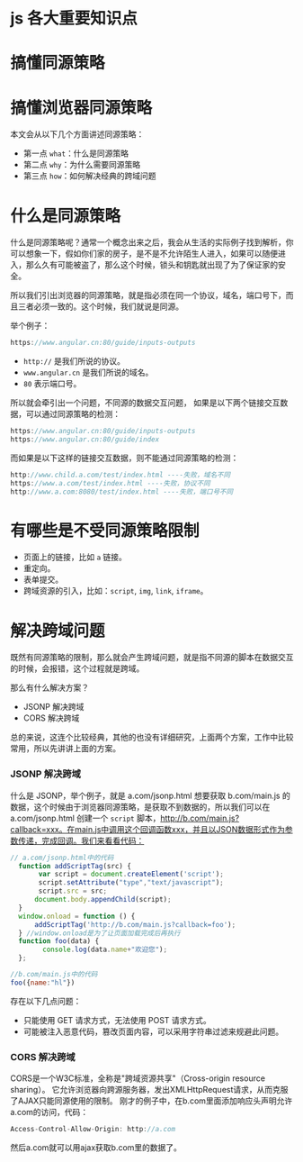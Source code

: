 # js 各大重要知识点

# 搞懂同源策略

# 搞懂浏览器同源策略

本文会从以下几个方面讲述同源策略：
- 第一点 `what`：什么是同源策略
- 第二点 `why`：为什么需要同源策略
- 第三点 `how`：如何解决经典的跨域问题

# 什么是同源策略
什么是同源策略呢？通常一个概念出来之后，我会从生活的实际例子找到解析，你可以想象一下，假如你们家的房子，是不是不允许陌生人进入，如果可以随便进入，那么久有可能被盗了，那么这个时候，锁头和钥匙就出现了为了保证家的安全。

所以我们引出浏览器的同源策略，就是指必须在同一个协议，域名，端口号下，而且三者必须一致的。这个时候，我们就说是同源。

举个例子：
```js
https://www.angular.cn:80/guide/inputs-outputs
```
- `http://` 是我们所说的协议。
- `www.angular.cn` 是我们所说的域名。
- `80` 表示端口号。

所以就会牵引出一个问题，不同源的数据交互问题，
如果是以下两个链接交互数据，可以通过同源策略的检测：
```js
https://www.angular.cn:80/guide/inputs-outputs
https://www.angular.cn:80/guide/index
```

而如果是以下这样的链接交互数据，则不能通过同源策略的检测：
```js
http://www.child.a.com/test/index.html ----失败，域名不同
https://www.a.com/test/index.html ----失败，协议不同
http://www.a.com:8080/test/index.html ----失败，端口号不同
```

# 有哪些是不受同源策略限制

- 页面上的链接，比如 `a` 链接。
- 重定向。
- 表单提交。
- 跨域资源的引入，比如：`script`, `img`, `link`, `iframe`。

# 解决跨域问题

既然有同源策略的限制，那么就会产生跨域问题，就是指不同源的脚本在数据交互的时候，会报错，这个过程就是跨域。

那么有什么解决方案？

- JSONP 解决跨域
- CORS 解决跨域

总的来说，这连个比较经典，其他的也没有详细研究，上面两个方案，工作中比较常用，所以先讲讲上面的方案。

### JSONP 解决跨域
什么是 JSONP，举个例子，就是 a.com/jsonp.html 想要获取 b.com/main.js 的数据，这个时候由于浏览器同源策略，是获取不到数据的，所以我们可以在 a.com/jsonp.html 创建一个 `script` 脚本，http://b.com/main.js?callback=xxx。在main.js中调用这个回调函数xxx，并且以JSON数据形式作为参数传递，完成回调。我们来看看代码：

```js
// a.com/jsonp.html中的代码
  function addScriptTag(src) { 
       var script = document.createElement('script'); 
       script.setAttribute("type","text/javascript"); 
       script.src = src; 
      document.body.appendChild(script);
  }
  window.onload = function () { 
      addScriptTag('http://b.com/main.js?callback=foo');
  } //window.onload是为了让页面加载完成后再执行
  function foo(data) { 
        console.log(data.name+"欢迎您");
  };

//b.com/main.js中的代码
foo({name:"hl"})
```
存在以下几点问题：
- 只能使用 GET 请求方式，无法使用 POST 请求方式。
- 可能被注入恶意代码，篡改页面内容，可以采用字符串过滤来规避此问题。

### CORS 解决跨域

CORS是一个W3C标准，全称是"跨域资源共享"（Cross-origin resource sharing）。
它允许浏览器向跨源服务器，发出XMLHttpRequest请求，从而克服了AJAX只能同源使用的限制。
刚才的例子中，在b.com里面添加响应头声明允许a.com的访问，代码：
```js
Access-Control-Allow-Origin: http://a.com
```
然后a.com就可以用ajax获取b.com里的数据了。


